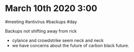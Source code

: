 # March 10th 2020 3:00
#meeting #antivirus #backups #day 

Backups not shifting away from rick

* cylance and crowdstrike seem neck and neck
* we have concerns about the future of carbon black future.